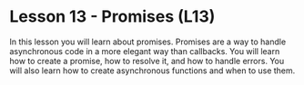 # Lesson 13 - Promises (L13)

In this lesson you will learn about promises.
Promises are a way to handle asynchronous code in a more elegant way than callbacks.
You will learn how to create a promise, how to resolve it, and how to handle errors.
You will also learn how to create asynchronous functions and when to use them.